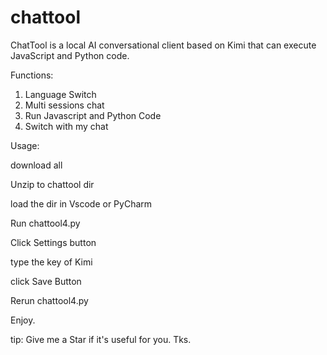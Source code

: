 # chattool
ChatTool is a local AI conversational client based on Kimi that can execute JavaScript and Python code.

Functions:
  1. Language Switch
  2. Multi sessions chat
  3. Run Javascript and Python Code
  4. Switch with my chat

Usage:

  download all
  
  Unzip to chattool dir
  
  load the dir in Vscode or PyCharm
  
  Run chattool4.py
  
  Click Settings button
  
  type the key of Kimi
  
  click Save Button
  
  Rerun chattool4.py
  
  Enjoy.

tip: Give me a Star if it's useful for you. Tks.
